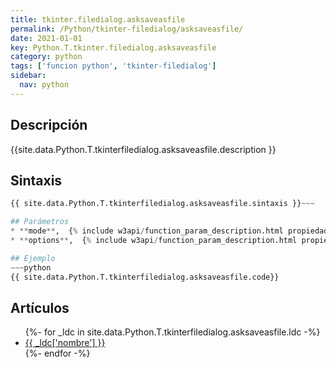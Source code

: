 ```yaml
---
title: tkinter.filedialog.asksaveasfile
permalink: /Python/tkinter-filedialog/asksaveasfile/
date: 2021-01-01
key: Python.T.tkinter.filedialog.asksaveasfile
category: python
tags: ['funcion python', 'tkinter-filedialog']
sidebar: 
  nav: python
---
```


## Descripción
{{site.data.Python.T.tkinterfiledialog.asksaveasfile.description }}

## Sintaxis
~~~python
{{ site.data.Python.T.tkinterfiledialog.asksaveasfile.sintaxis }}~~~

## Parámetros
* **mode**,  {% include w3api/function_param_description.html propiedad=site.data.Python.T.tkinter.filedialog.asksaveasfile valor="mode" %}
* **options**,  {% include w3api/function_param_description.html propiedad=site.data.Python.T.tkinter.filedialog.asksaveasfile valor="options" %}

## Ejemplo
~~~python
{{ site.data.Python.T.tkinterfiledialog.asksaveasfile.code}}
~~~

## Artículos
<ul>
{%- for _ldc in site.data.Python.T.tkinterfiledialog.asksaveasfile.ldc -%}
   <li>
       <a href="{{_ldc['url'] }}">{{ _ldc['nombre'] }}</a>
   </li>
{%- endfor -%}
</ul>
